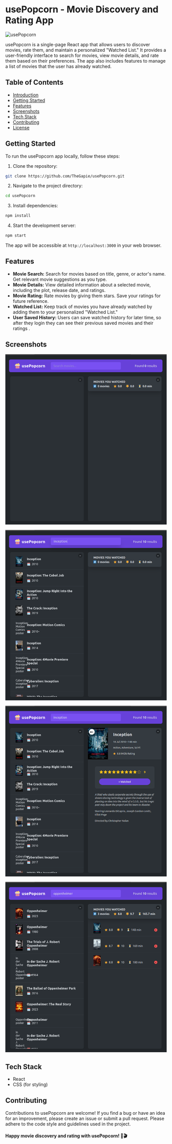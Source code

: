 # usePopcorn - Movie Discovery and Rating App

![usePopcorn](./screenshots/First.png.png)

usePopcorn is a single-page React app that allows users to discover movies, rate them, and maintain a personalized "Watched List." It provides a user-friendly interface to search for movies, view movie details, and rate them based on their preferences. The app also includes features to manage a list of movies that the user has already watched.

## Table of Contents

- [Introduction](#usepopcorn---movie-discovery-and-rating-app)
- [Getting Started](#getting-started)
- [Features](#features)
- [Screenshots](#screenshots)
- [Tech Stack](#tech-stack)
- [Contributing](#contributing)
- [License](#license)

## Getting Started

To run the usePopcorn app locally, follow these steps:

1. Clone the repository:

```bash
git clone https://github.com/TheGapie/usePopcorn.git
```

2. Navigate to the project directory:

```bash
cd usePopcorn
```

3. Install dependencies:

```bash
npm install
```

4. Start the development server:

```bash
npm start
```

The app will be accessible at `http://localhost:3000` in your web browser.

## Features

- **Movie Search:** Search for movies based on title, genre, or actor's name. Get relevant movie suggestions as you type.
- **Movie Details:** View detailed information about a selected movie, including the plot, release date, and ratings.
- **Movie Rating:** Rate movies by giving them stars. Save your ratings for future reference.
- **Watched List:** Keep track of movies you have already watched by adding them to your personalized "Watched List."
- **User Saved History:** Users can save watched history for later time, so after they login they can see their previous saved movies and their ratings .

## Screenshots

![Home](./screenshots/Home.png)

![Movie List](./screenshots/MovieSearch.png)

![Movie Details](./screenshots/MovieDetails.png)

![Watched List](./screenshots/WatchedList.png)

## Tech Stack

- React
- CSS (for styling)

## Contributing

Contributions to usePopcorn are welcome! If you find a bug or have an idea for an improvement, please create an issue or submit a pull request. Please adhere to the code style and guidelines used in the project.

#### Happy movie discovery and rating with usePopcorn! 🍿🎬
